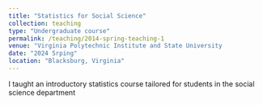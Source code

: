 ```yaml
---
title: "Statistics for Social Science"
collection: teaching
type: "Undergraduate course"
permalink: /teaching/2014-spring-teaching-1
venue: "Virginia Polytechnic Institute and State University                                                                                         , Social Science"
date: "2024 Srping"
location: "Blacksburg, Virginia"
---
```

I taught an introductory statistics course tailored for students in the social science department
